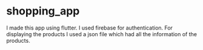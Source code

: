 # shopping_app
I made this app using flutter. I used firebase for authentication.
For displaying the products I used a json file which had all the information of the products.
